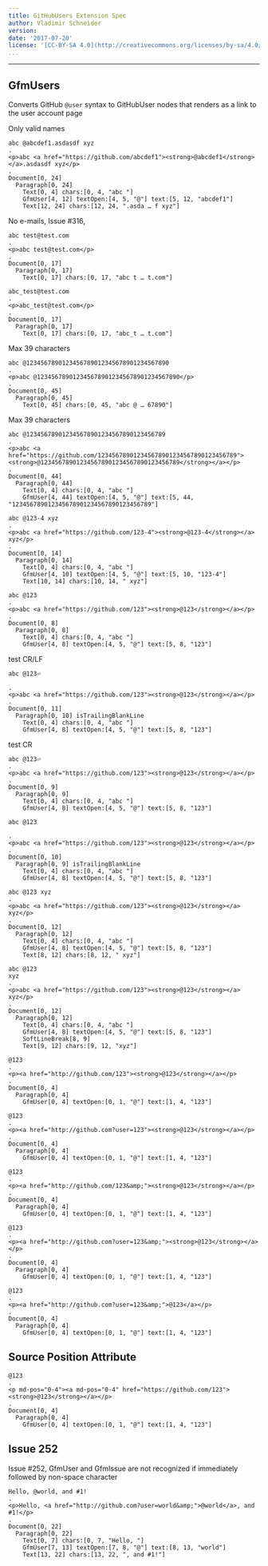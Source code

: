 ```yaml
---
title: GitHubUsers Extension Spec
author: Vladimir Schneider
version:
date: '2017-07-20'
license: '[CC-BY-SA 4.0](http://creativecommons.org/licenses/by-sa/4.0/)'
...
```


---

## GfmUsers

Converts GitHub `@user` syntax to GitHubUser nodes that renders as a link to the user account
page

Only valid names

```````````````````````````````` example GfmUsers: 1
abc @abcdef1.asdasdf xyz
.
<p>abc <a href="https://github.com/abcdef1"><strong>@abcdef1</strong></a>.asdasdf xyz</p>
.
Document[0, 24]
  Paragraph[0, 24]
    Text[0, 4] chars:[0, 4, "abc "]
    GfmUser[4, 12] textOpen:[4, 5, "@"] text:[5, 12, "abcdef1"]
    Text[12, 24] chars:[12, 24, ".asda … f xyz"]
````````````````````````````````


No e-mails, Issue #316,

```````````````````````````````` example GfmUsers: 2
abc test@test.com
.
<p>abc test@test.com</p>
.
Document[0, 17]
  Paragraph[0, 17]
    Text[0, 17] chars:[0, 17, "abc t … t.com"]
````````````````````````````````


```````````````````````````````` example GfmUsers: 3
abc_test@test.com
.
<p>abc_test@test.com</p>
.
Document[0, 17]
  Paragraph[0, 17]
    Text[0, 17] chars:[0, 17, "abc_t … t.com"]
````````````````````````````````


Max 39 characters

```````````````````````````````` example GfmUsers: 4
abc @1234567890123456789012345678901234567890
.
<p>abc @1234567890123456789012345678901234567890</p>
.
Document[0, 45]
  Paragraph[0, 45]
    Text[0, 45] chars:[0, 45, "abc @ … 67890"]
````````````````````````````````


Max 39 characters

```````````````````````````````` example GfmUsers: 5
abc @123456789012345678901234567890123456789
.
<p>abc <a href="https://github.com/123456789012345678901234567890123456789"><strong>@123456789012345678901234567890123456789</strong></a></p>
.
Document[0, 44]
  Paragraph[0, 44]
    Text[0, 4] chars:[0, 4, "abc "]
    GfmUser[4, 44] textOpen:[4, 5, "@"] text:[5, 44, "123456789012345678901234567890123456789"]
````````````````````````````````


```````````````````````````````` example GfmUsers: 6
abc @123-4 xyz
.
<p>abc <a href="https://github.com/123-4"><strong>@123-4</strong></a> xyz</p>
.
Document[0, 14]
  Paragraph[0, 14]
    Text[0, 4] chars:[0, 4, "abc "]
    GfmUser[4, 10] textOpen:[4, 5, "@"] text:[5, 10, "123-4"]
    Text[10, 14] chars:[10, 14, " xyz"]
````````````````````````````````


```````````````````````````````` example GfmUsers: 7
abc @123
.
<p>abc <a href="https://github.com/123"><strong>@123</strong></a></p>
.
Document[0, 8]
  Paragraph[0, 8]
    Text[0, 4] chars:[0, 4, "abc "]
    GfmUser[4, 8] textOpen:[4, 5, "@"] text:[5, 8, "123"]
````````````````````````````````


test CR/LF

```````````````````````````````` example GfmUsers: 8
abc @123⏎

.
<p>abc <a href="https://github.com/123"><strong>@123</strong></a></p>
.
Document[0, 11]
  Paragraph[0, 10] isTrailingBlankLine
    Text[0, 4] chars:[0, 4, "abc "]
    GfmUser[4, 8] textOpen:[4, 5, "@"] text:[5, 8, "123"]
````````````````````````````````


test CR

```````````````````````````````` example(GfmUsers: 9) options(NO_FILE_EOL)
abc @123⏎
.
<p>abc <a href="https://github.com/123"><strong>@123</strong></a></p>
.
Document[0, 9]
  Paragraph[0, 9]
    Text[0, 4] chars:[0, 4, "abc "]
    GfmUser[4, 8] textOpen:[4, 5, "@"] text:[5, 8, "123"]
````````````````````````````````


```````````````````````````````` example GfmUsers: 10
abc @123

.
<p>abc <a href="https://github.com/123"><strong>@123</strong></a></p>
.
Document[0, 10]
  Paragraph[0, 9] isTrailingBlankLine
    Text[0, 4] chars:[0, 4, "abc "]
    GfmUser[4, 8] textOpen:[4, 5, "@"] text:[5, 8, "123"]
````````````````````````````````


```````````````````````````````` example GfmUsers: 11
abc @123 xyz
.
<p>abc <a href="https://github.com/123"><strong>@123</strong></a> xyz</p>
.
Document[0, 12]
  Paragraph[0, 12]
    Text[0, 4] chars:[0, 4, "abc "]
    GfmUser[4, 8] textOpen:[4, 5, "@"] text:[5, 8, "123"]
    Text[8, 12] chars:[8, 12, " xyz"]
````````````````````````````````


```````````````````````````````` example GfmUsers: 12
abc @123
xyz
.
<p>abc <a href="https://github.com/123"><strong>@123</strong></a>
xyz</p>
.
Document[0, 12]
  Paragraph[0, 12]
    Text[0, 4] chars:[0, 4, "abc "]
    GfmUser[4, 8] textOpen:[4, 5, "@"] text:[5, 8, "123"]
    SoftLineBreak[8, 9]
    Text[9, 12] chars:[9, 12, "xyz"]
````````````````````````````````


```````````````````````````````` example(GfmUsers: 13) options(root)
@123
.
<p><a href="http://github.com/123"><strong>@123</strong></a></p>
.
Document[0, 4]
  Paragraph[0, 4]
    GfmUser[0, 4] textOpen:[0, 1, "@"] text:[1, 4, "123"]
````````````````````````````````


```````````````````````````````` example(GfmUsers: 14) options(root, prefix)
@123
.
<p><a href="http://github.com?user=123"><strong>@123</strong></a></p>
.
Document[0, 4]
  Paragraph[0, 4]
    GfmUser[0, 4] textOpen:[0, 1, "@"] text:[1, 4, "123"]
````````````````````````````````


```````````````````````````````` example(GfmUsers: 15) options(root, suffix)
@123
.
<p><a href="http://github.com/123&amp;"><strong>@123</strong></a></p>
.
Document[0, 4]
  Paragraph[0, 4]
    GfmUser[0, 4] textOpen:[0, 1, "@"] text:[1, 4, "123"]
````````````````````````````````


```````````````````````````````` example(GfmUsers: 16) options(root, prefix, suffix)
@123
.
<p><a href="http://github.com?user=123&amp;"><strong>@123</strong></a></p>
.
Document[0, 4]
  Paragraph[0, 4]
    GfmUser[0, 4] textOpen:[0, 1, "@"] text:[1, 4, "123"]
````````````````````````````````


```````````````````````````````` example(GfmUsers: 17) options(root, prefix, suffix, plain)
@123
.
<p><a href="http://github.com?user=123&amp;">@123</a></p>
.
Document[0, 4]
  Paragraph[0, 4]
    GfmUser[0, 4] textOpen:[0, 1, "@"] text:[1, 4, "123"]
````````````````````````````````


## Source Position Attribute

```````````````````````````````` example(Source Position Attribute: 1) options(src-pos)
@123
.
<p md-pos="0-4"><a md-pos="0-4" href="https://github.com/123"><strong>@123</strong></a></p>
.
Document[0, 4]
  Paragraph[0, 4]
    GfmUser[0, 4] textOpen:[0, 1, "@"] text:[1, 4, "123"]
````````````````````````````````


## Issue 252

Issue #252, GfmUser and GfmIssue are not recognized if immediately followed by non-space
character

```````````````````````````````` example(Issue 252: 1) options(root, prefix, suffix, plain)
Hello, @world, and #1!
.
<p>Hello, <a href="http://github.com?user=world&amp;">@world</a>, and #1!</p>
.
Document[0, 22]
  Paragraph[0, 22]
    Text[0, 7] chars:[0, 7, "Hello, "]
    GfmUser[7, 13] textOpen:[7, 8, "@"] text:[8, 13, "world"]
    Text[13, 22] chars:[13, 22, ", and #1!"]
````````````````````````````````



